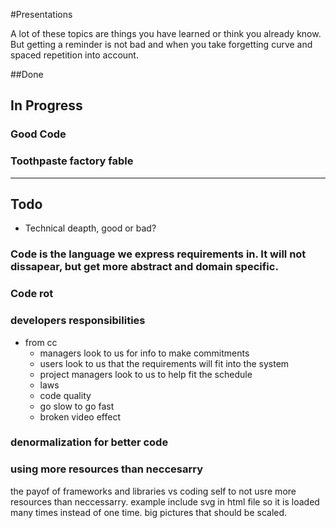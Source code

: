 #Presentations

A lot of these topics are things you have learned or think you already know. But getting a reminder is not bad and when you take forgetting curve and spaced repetition into account.  

##Done

## In Progress
### Good Code

### Toothpaste factory fable


---

## Todo
* Technical deapth, good or bad?


### Code is the language we express requirements in. It will not dissapear, but get more abstract and domain specific.

### Code rot

### developers responsibilities
* from cc
  * managers look to us for info to make commitments
  * users look to us that the requirements will fit into the system
  * project managers look to us to help fit the schedule
  * laws
  * code quality
  * go slow to go fast
  * broken video effect


### denormalization for better code

### using more resources than neccesarry
the payof of frameworks and libraries vs coding self to not usre more resources than neccessarry.
example include svg in html file so it is loaded many times instead of one time. big pictures that should be scaled.
